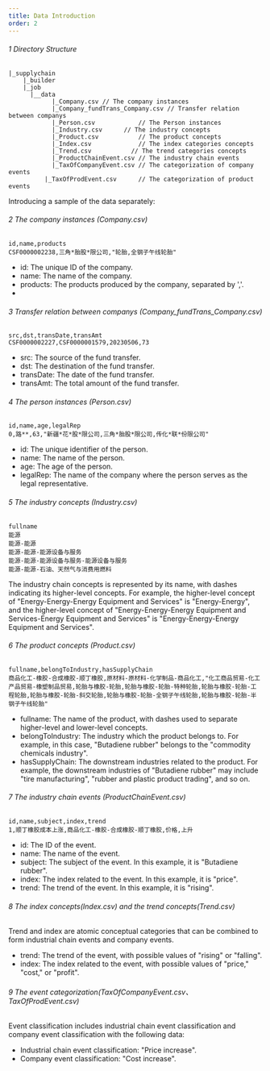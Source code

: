 ```yaml
---
title: Data Introduction
order: 2
---
```


###### 1 Directory Structure

```
|_supplychain
	|_builder
  	|_job
      |__data
        	|_Company.csv // The company instances
        	|_Company_fundTrans_Company.csv	// Transfer relation between companys
        	|_Person.csv			// The Person instances
        	|_Industry.csv		// The industry concepts
        	|_Product.csv			// The product concepts
        	|_Index.csv				// The index categories concepts
        	|_Trend.csv			  // The trend categories concepts
        	|_ProductChainEvent.csv // The industry chain events
        	|_TaxOfCompanyEvent.csv // The categorization of company events
          |_TaxOfProdEvent.csv		// The categorization of product events
```

Introducing a sample of the data separately:

###### 2 The company instances (Company.csv)

```
id,name,products
CSF0000002238,三角*胎股*限公司,"轮胎,全钢子午线轮胎"
```

- id: The unique ID of the company.
- name: The name of the company.
- products: The products produced by the company, separated by ','.
-

###### 3 Transfer relation between companys (Company_fundTrans_Company.csv)

```
src,dst,transDate,transAmt
CSF0000002227,CSF0000001579,20230506,73
```

- src: The source of the fund transfer.
- dst: The destination of the fund transfer.
- transDate: The date of the fund transfer.
- transAmt: The total amount of the fund transfer.

###### 4 The person instances (Person.csv)

```
id,name,age,legalRep
0,路**,63,"新疆*花*股*限公司,三角*胎股*限公司,传化*联*份限公司"
```

- id: The unique identifier of the person.
- name: The name of the person.
- age: The age of the person.
- legalRep: The name of the company where the person serves as the legal representative.

###### 5 The industry concepts (Industry.csv)

```
fullname
能源
能源-能源
能源-能源-能源设备与服务
能源-能源-能源设备与服务-能源设备与服务
能源-能源-石油、天然气与消费用燃料
```

The industry chain concepts is represented by its name, with dashes indicating its higher-level concepts.
For example, the higher-level concept of "Energy-Energy-Energy Equipment and Services" is "Energy-Energy", and the higher-level concept of "Energy-Energy-Energy Equipment and Services-Energy Equipment and Services" is "Energy-Energy-Energy Equipment and Services".

###### 6 The product concepts (Product.csv)

```
fullname,belongToIndustry,hasSupplyChain
商品化工-橡胶-合成橡胶-顺丁橡胶,原材料-原材料-化学制品-商品化工,"化工商品贸易-化工产品贸易-橡塑制品贸易,轮胎与橡胶-轮胎,轮胎与橡胶-轮胎-特种轮胎,轮胎与橡胶-轮胎-工程轮胎,轮胎与橡胶-轮胎-斜交轮胎,轮胎与橡胶-轮胎-全钢子午线轮胎,轮胎与橡胶-轮胎-半钢子午线轮胎"
```

- fullname: The name of the product, with dashes used to separate higher-level and lower-level concepts.
- belongToIndustry: The industry which the product belongs to. For example, in this case, "Butadiene rubber" belongs to the "commodity chemicals industry".
- hasSupplyChain: The downstream industries related to the product. For example, the downstream industries of "Butadiene rubber" may include "tire manufacturing", "rubber and plastic product trading", and so on.

###### 7 The industry chain events (ProductChainEvent.csv)

```
id,name,subject,index,trend
1,顺丁橡胶成本上涨,商品化工-橡胶-合成橡胶-顺丁橡胶,价格,上升
```

- id: The ID of the event.
- name: The name of the event.
- subject: The subject of the event. In this example, it is "Butadiene rubber".
- index: The index related to the event. In this example, it is "price".
- trend: The trend of the event. In this example, it is "rising".

###### 8 The index concepts(Index.csv) and the trend concepts(Trend.csv)

Trend and index are atomic conceptual categories that can be combined to form industrial chain events and company events.

- trend: The trend of the event, with possible values of "rising" or "falling".
- index: The index related to the event, with possible values of "price," "cost," or "profit".

###### 9 The event categorization(TaxOfCompanyEvent.csv、TaxOfProdEvent.csv)

Event classification includes industrial chain event classification and company event classification with the following data:

- Industrial chain event classification: "Price increase".
- Company event classification: "Cost increase".
